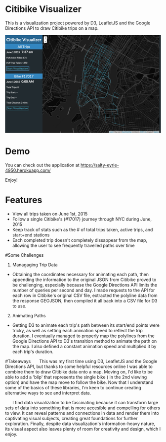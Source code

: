 # Citibike Visualizer

This is a visualization project powered by D3, LeafletJS and the Google Directions API to draw Citibike trips on a map. 

![screenshot](https://github.com/kaitohara/citibike-visualizer/blob/master/Screenshot.png)

# Demo
You can check out the application at https://salty-eyrie-4950.herokuapp.com/

Enjoy!

# Features
* View all trips taken on June 1st, 2015
* Follow a single Citibike's (#17017) journey through NYC during June, 2015
* Keep track of stats such as the # of total trips taken, active trips, and start+end stations
* Each completed trip doesn't completely dissappear from the map, allowing the user to see frequently travelled paths over time

#Some Challenges
1. Managaging Trip Data
  * Obtaining the coordinates necessary for animating each path, then appending the information to the original JSON from Citibike proved to be challenging, especially because the Google Directions API limits the number of queries per second and day. I made requests to the API for each row in Citibike's original CSV file, extracted the polyline data from the response GEOJSON, then compiled it all back into a CSV file for D3 to use.
2. Animating Paths
  * Getting D3 to animate each trip's path between its start/end points were tricky, as well as setting each animation speed to reflect the trip duration. I eventually managed to properly map the polylines from the Google Directions API to D3's transition method to animate the path on the map. I also defined a constant animation speed and multiplied it by each trip's duration.
  
#Takeaways
&nbsp;&nbsp;&nbsp;&nbsp;&nbsp; This was my first time using D3, LeafletJS and the Google Directions API, but thanks to some helpful resources online I was able to combine them to draw Citibike data onto a map. Moving on, I'd like to be able to add a 'blip' that represents the single bike
( in the 2nd viewing option) and have the map move to follow the bike. Now that I understand some of the basics of these libraries, I'm keen to continue creating alternative ways to see and interpret data.

&nbsp;&nbsp;&nbsp;&nbsp;&nbsp; I find data visualization to be fascinating because it can transform large sets of data into something that is more accesible and compelling for others to view. It can reveal patterns and connections in data and render them into captivating visual subjects, creating great foundations for further exploration. Finally, despite data visualization's information-heavy nature, its visual aspect also leaves plenty of room for creativity and design, which I enjoy.

